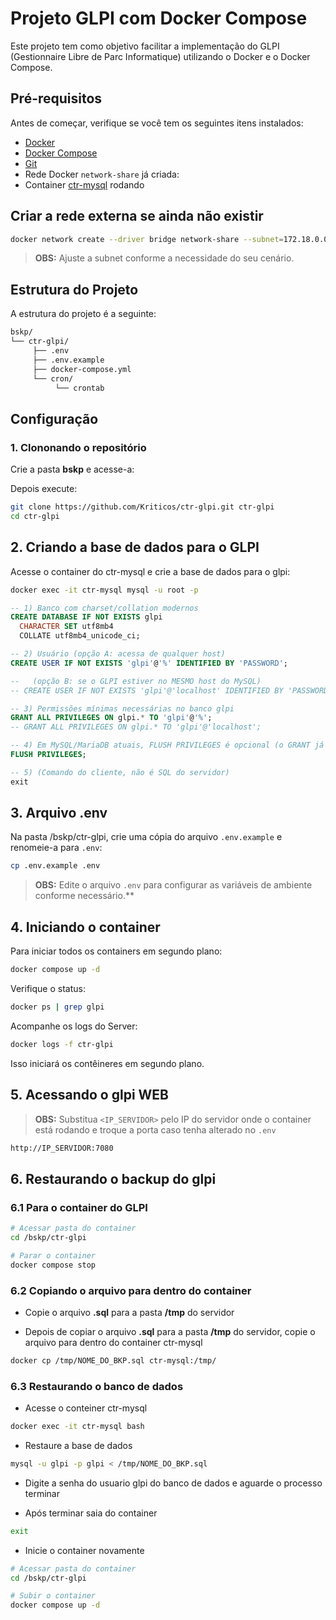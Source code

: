 # Projeto GLPI com Docker Compose

Este projeto tem como objetivo facilitar a implementação do GLPI (Gestionnaire Libre de Parc Informatique) utilizando o Docker e o Docker Compose.

## Pré-requisitos

Antes de começar, verifique se você tem os seguintes itens instalados:

- [Docker](https://www.docker.com/get-started)
- [Docker Compose](https://docs.docker.com/compose/)
- [Git](https://git-scm.com/)
- Rede Docker `network-share` já criada:
- Container [ctr-mysql](https://github.com/Kriticos/ctr-mysql) rodando

## Criar a rede externa se ainda não existir

```bash
docker network create --driver bridge network-share --subnet=172.18.0.0/16
```

> **OBS:**  Ajuste a subnet conforme a necessidade do seu cenário.

## Estrutura do Projeto

A estrutura do projeto é a seguinte:

```bash
bskp/
└── ctr-glpi/
     ├── .env
     ├── .env.example
     ├── docker-compose.yml
     └── cron/
          └── crontab
```

## Configuração

### 1. Clononando o repositório

Crie a pasta **bskp** e acesse-a:

Depois execute:

```bash
git clone https://github.com/Kriticos/ctr-glpi.git ctr-glpi
cd ctr-glpi
```

## 2. Criando a base de dados para o GLPI

Acesse o container do ctr-mysql e crie a base de dados para o glpi:

```bash
docker exec -it ctr-mysql mysql -u root -p
```

```sql
-- 1) Banco com charset/collation modernos
CREATE DATABASE IF NOT EXISTS glpi
  CHARACTER SET utf8mb4
  COLLATE utf8mb4_unicode_ci;

-- 2) Usuário (opção A: acessa de qualquer host)
CREATE USER IF NOT EXISTS 'glpi'@'%' IDENTIFIED BY 'PASSWORD';

--   (opção B: se o GLPI estiver no MESMO host do MySQL)
-- CREATE USER IF NOT EXISTS 'glpi'@'localhost' IDENTIFIED BY 'PASSWORD';

-- 3) Permissões mínimas necessárias no banco glpi
GRANT ALL PRIVILEGES ON glpi.* TO 'glpi'@'%';
-- GRANT ALL PRIVILEGES ON glpi.* TO 'glpi'@'localhost';

-- 4) Em MySQL/MariaDB atuais, FLUSH PRIVILEGES é opcional (o GRANT já recarrega)
FLUSH PRIVILEGES;

-- 5) (Comando do cliente, não é SQL do servidor)
exit
```

## 3. Arquivo **.env**

Na pasta /bskp/ctr-glpi, crie uma cópia do arquivo `.env.example` e renomeie-a para `.env`:

```bash
cp .env.example .env
```

>**OBS:** Edite o arquivo `.env` para configurar as variáveis de ambiente conforme necessário.**

## 4. Iniciando o container

Para iniciar todos os containers em segundo plano:

```bash
docker compose up -d
```

Verifique o status:

```bash
docker ps | grep glpi
```

Acompanhe os logs do Server:

```bash
docker logs -f ctr-glpi
```

Isso iniciará os contêineres em segundo plano.

## 5. Acessando o glpi WEB

> **OBS:** Substitua `<IP_SERVIDOR>` pelo IP do servidor onde o container está rodando e troque a porta caso tenha alterado no `.env`

```html
http://IP_SERVIDOR:7080 
```

## 6. Restaurando o backup do glpi

### 6.1 Para o container do GLPI

```bash
# Acessar pasta do container
cd /bskp/ctr-glpi

# Parar o container
docker compose stop
```

### 6.2 Copiando o arquivo para dentro do container

- Copie o arquivo **.sql** para a pasta **/tmp** do servidor

- Depois de copiar o arquivo **.sql** para a pasta **/tmp** do servidor, copie o arquivo para dentro do container ctr-mysql

```bash
docker cp /tmp/NOME_DO_BKP.sql ctr-mysql:/tmp/
```

### 6.3 Restaurando o banco de dados

- Acesse o conteiner ctr-mysql

```bash
docker exec -it ctr-mysql bash
```

- Restaure a base de dados

```bash
mysql -u glpi -p glpi < /tmp/NOME_DO_BKP.sql
```

- Digite a senha do usuario glpi do banco de dados e aguarde o processo terminar

- Após terminar saia do container

```bash
exit
```

- Inicie o container novamente

```bash
# Acessar pasta do container
cd /bskp/ctr-glpi

# Subir o container
docker compose up -d
```
